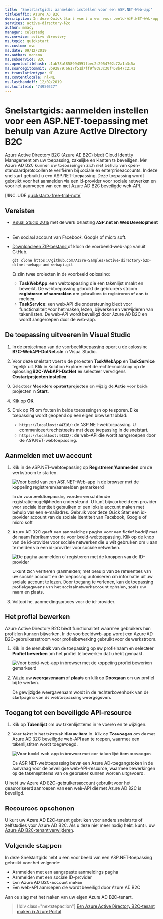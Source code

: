 ```yaml
---
title: 'Snelstartgids: aanmelden instellen voor een ASP.NET-Web-app'
titleSuffix: Azure AD B2C
description: In deze Quick Start voert u een voor beeld-ASP.NET-Web-app uit die gebruikmaakt van Azure Active Directory B2C voor het aanmelden van accounts.
services: active-directory-b2c
author: mmacy
manager: celestedg
ms.service: active-directory
ms.topic: quickstart
ms.custom: mvc
ms.date: 09/12/2019
ms.author: marsma
ms.subservice: B2C
ms.openlocfilehash: c1ab78a5858994591fbec2e2954702c72a1a345a
ms.sourcegitcommit: 5b9287976617f51d7ff9f8693c30f468b47c2141
ms.translationtype: MT
ms.contentlocale: nl-NL
ms.lasthandoff: 12/09/2019
ms.locfileid: "74950627"
---
```

# <a name="quickstart-set-up-sign-in-for-an-aspnet-application-using-azure-active-directory-b2c"></a>Snelstartgids: aanmelden instellen voor een ASP.NET-toepassing met behulp van Azure Active Directory B2C

Azure Active Directory B2C (Azure AD B2C) biedt Cloud Identity Management om uw toepassing, zakelijke en klanten te beveiligen. Met Azure AD B2C kunnen uw toepassingen zich met behulp van open-standaardprotocollen te verifiëren bij sociale en enterpriseaccounts. In deze snelstart gebruikt u een ASP.NET-toepassing. Deze toepassing wordt gebruikt voor het aanmelden via een id-provider voor sociale netwerken en voor het aanroepen van een met Azure AD B2C beveiligde web-API.

[!INCLUDE [quickstarts-free-trial-note](../../includes/quickstarts-free-trial-note.md)]

## <a name="prerequisites"></a>Vereisten

- [Visual Studio 2019](https://www.visualstudio.com/downloads/) met de werk belasting **ASP.net en Web Development** .
- Een sociaal account van Facebook, Google of micro soft.
- [Download een ZIP-bestand ](https://github.com/Azure-Samples/active-directory-b2c-dotnet-webapp-and-webapi/archive/master.zip) of kloon de voorbeeld-web-app vanuit GitHub.

    ```
    git clone https://github.com/Azure-Samples/active-directory-b2c-dotnet-webapp-and-webapi.git
    ```

    Er zijn twee projecten in de voorbeeld oplossing:

    - **TaskWebApp**: een webtoepassing die een takenlijst maakt en bewerkt. De webtoepassing gebruikt de gebruikers stroom **registreren of aanmelden** om gebruikers te registreren of aan te melden.
    - **TaskService**: een web-API die ondersteuning biedt voor functionaliteit voor het maken, lezen, bijwerken en verwijderen van takenlijsten. De web-API wordt beveiligd door Azure AD B2C en wordt aangeroepen door de web-app.

## <a name="run-the-application-in-visual-studio"></a>De toepassing uitvoeren in Visual Studio

1. In de projectmap van de voorbeeldtoepassing opent u de oplossing **B2C-WebAPI-DotNet.sln** in Visual Studio.
2. Voor deze snelstart voert u de projecten **TaskWebApp** en **TaskService** tegelijk uit. Klik in Solution Explorer met de rechtermuisknop op de oplossing **B2C-WebAPI-DotNet** en selecteer vervolgens **Opstartprojecten instellen**.
3. Selecteer **Meerdere opstartprojecten** en wijzig de **Actie** voor beide projecten in **Start**.
4. Klik op **OK**.
5. Druk op **F5** om fouten in beide toepassingen op te sporen. Elke toepassing wordt geopend op een eigen browsertabblad:

    - `https://localhost:44316/`: de ASP.NET-webtoepassing. U communiceert rechtstreeks met deze toepassing in de snelstart.
    - `https://localhost:44332/`: de web-API die wordt aangeroepen door de ASP.NET-webtoepassing.

## <a name="sign-in-using-your-account"></a>Aanmelden met uw account

1. Klik in de ASP.NET-webtoepassing op **Registreren/Aanmelden** om de werkstroom te starten.

    ![Voor beeld van een ASP.NET-Web-app in de browser met de koppeling registreren/aanmelden gemarkeerd](media/active-directory-b2c-quickstarts-web-app/web-app-sign-in.png)

    In de voorbeeldtoepassing worden verschillende registratiemogelijkheden ondersteund. U kunt bijvoorbeeld een provider voor sociale identiteit gebruiken of een lokale account maken met behulp van een e-mailadres. Gebruik voor deze Quick Start een id-provider account van de sociale identiteit van Facebook, Google of micro soft.

2. Azure AD B2C geeft een aanmeldings pagina voor een fictief bedrijf met de naam Fabrikam voor de voor beeld-webtoepassing. Klik op de knop van de id-provider voor sociale netwerken die u wilt gebruiken om u aan te melden via een id-provider voor sociale netwerken.

    ![De pagina aanmelden of registreren met de knoppen van de ID-provider](media/active-directory-b2c-quickstarts-web-app/sign-in-or-sign-up-web.png)

    U kunt zich verifiëren (aanmelden) met behulp van de referenties van uw sociale account en de toepassing autoriseren om informatie uit uw sociale account te lezen. Door toegang te verlenen, kan de toepassing profielgegevens van het sociaalnetwerkaccount ophalen, zoals uw naam en plaats.

3. Voltooi het aanmeldingsproces voor de id-provider.

## <a name="edit-your-profile"></a>Het profiel bewerken

Azure Active Directory B2C biedt functionaliteit waarmee gebruikers hun profielen kunnen bijwerken. In de voorbeeldweb-app wordt een Azure AD B2C-gebruikersstroom voor profielbewerking gebruikt voor de werkstroom.

1. Klik in de menubalk van de toepassing op uw profielnaam en selecteer **Profiel bewerken** om het profiel te bewerken dat u hebt gemaakt.

    ![Voor beeld-web-app in browser met de koppeling profiel bewerken gemarkeerd](media/active-directory-b2c-quickstarts-web-app/edit-profile-web.png)

2. Wijzig uw **weergavenaam** of **plaats** en klik op **Doorgaan** om uw profiel bij te werken.

    De gewijzigde weergavenaam wordt in de rechterbovenhoek van de startpagina van de webtoepassing weergegeven.

## <a name="access-a-protected-api-resource"></a>Toegang tot een beveiligde API-resource

1. Klik op **Takenlijst** om uw takenlijstitems in te voeren en te wijzigen.

2. Voer tekst in het tekstvak **Nieuw item** in. Klik op **Toevoegen** om de met Azure AD B2C beveiligde web-API aan te roepen, waarmee een takenlijstitem wordt toegevoegd.

    ![Voor beeld-web-app in browser met een taken lijst item toevoegen](media/active-directory-b2c-quickstarts-web-app/add-todo-item-web.png)

    De ASP.NET-webtoepassing bevat een Azure AD-toegangstoken in de aanvraag voor de beveiligde web-API-resource, waarmee bewerkingen op de takenlijstitems van de gebruiker kunnen worden uitgevoerd.

U hebt uw Azure AD B2C-gebruikersaccount gebruikt voor het geautoriseerd aanroepen van een web-API die met Azure AD B2C is beveiligd.

## <a name="clean-up-resources"></a>Resources opschonen

U kunt uw Azure AD B2C-tenant gebruiken voor andere snelstarts of zelfstudies voor Azure AD B2C. Als u deze niet meer nodig hebt, kunt u [uw Azure AD B2C-tenant verwijderen](active-directory-b2c-faqs.md#how-do-i-delete-my-azure-ad-b2c-tenant).

## <a name="next-steps"></a>Volgende stappen

In deze Snelstartgids hebt u een voor beeld van een ASP.NET-toepassing gebruikt voor het volgende:

* Aanmelden met een aangepaste aanmeldings pagina
* Aanmelden met een sociale ID-provider
* Een Azure AD B2C-account maken
* Een web-API aanroepen die wordt beveiligd door Azure AD B2C

Aan de slag met het maken van uw eigen Azure AD B2C-tenant.

> [!div class="nextstepaction"]
> [Een Azure Active Directory B2C-tenant maken in Azure Portal](tutorial-create-tenant.md)
